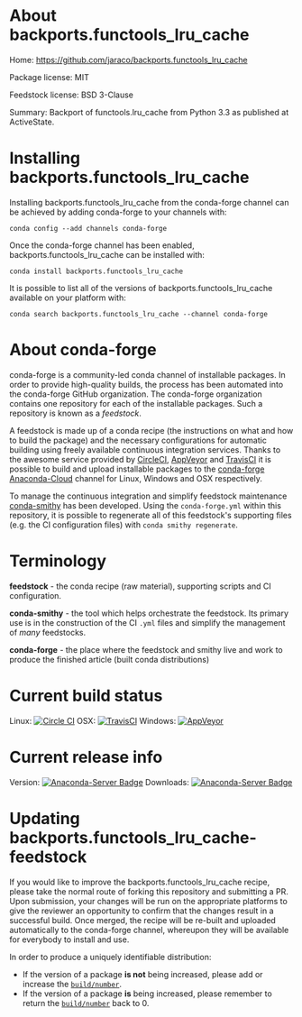 About backports.functools_lru_cache
===================================

Home: https://github.com/jaraco/backports.functools_lru_cache

Package license: MIT

Feedstock license: BSD 3-Clause

Summary: Backport of functools.lru_cache from Python 3.3 as published at ActiveState.



Installing backports.functools_lru_cache
========================================

Installing backports.functools_lru_cache from the conda-forge channel can be achieved by adding conda-forge to your channels with:

```
conda config --add channels conda-forge
```

Once the conda-forge channel has been enabled, backports.functools_lru_cache can be installed with:

```
conda install backports.functools_lru_cache
```

It is possible to list all of the versions of backports.functools_lru_cache available on your platform with:

```
conda search backports.functools_lru_cache --channel conda-forge
```


About conda-forge
=================

conda-forge is a community-led conda channel of installable packages.
In order to provide high-quality builds, the process has been automated into the
conda-forge GitHub organization. The conda-forge organization contains one repository 
for each of the installable packages. Such a repository is known as a *feedstock*.

A feedstock is made up of a conda recipe (the instructions on what and how to build
the package) and the necessary configurations for automatic building using freely
available continuous integration services. Thanks to the awesome service provided by
[CircleCI](https://circleci.com/), [AppVeyor](http://www.appveyor.com/)
and [TravisCI](https://travis-ci.org/) it is possible to build and upload installable
packages to the [conda-forge](https://anaconda.org/conda-forge)
[Anaconda-Cloud](http://docs.anaconda.org/) channel for Linux, Windows and OSX respectively.

To manage the continuous integration and simplify feedstock maintenance
[conda-smithy](http://github.com/conda-forge/conda-smithy) has been developed.
Using the ``conda-forge.yml`` within this repository, it is possible to regenerate all of
this feedstock's supporting files (e.g. the CI configuration files) with ``conda smithy regenerate``.


Terminology
===========

**feedstock** - the conda recipe (raw material), supporting scripts and CI configuration.

**conda-smithy** - the tool which helps orchestrate the feedstock.
                   Its primary use is in the construction of the CI ``.yml`` files
                   and simplify the management of *many* feedstocks.

**conda-forge** - the place where the feedstock and smithy live and work to
                  produce the finished article (built conda distributions)

Current build status
====================

Linux: [![Circle CI](https://circleci.com/gh/conda-forge/backports.functools_lru_cache-feedstock.svg?style=svg)](https://circleci.com/gh/conda-forge/backports.functools_lru_cache-feedstock)
OSX: [![TravisCI](https://travis-ci.org/conda-forge/backports.functools_lru_cache-feedstock.svg?branch=master)](https://travis-ci.org/conda-forge/backports.functools_lru_cache-feedstock) 
Windows: [![AppVeyor](https://ci.appveyor.com/api/projects/status/github/conda-forge/backports-functools-lru-cache-feedstock?svg=True)](https://ci.appveyor.com/project/conda-forge/backports-functools-lru-cache-feedstock/branch/master)

Current release info
====================
Version: [![Anaconda-Server Badge](https://anaconda.org/conda-forge/backports.functools_lru_cache/badges/version.svg)](https://anaconda.org/conda-forge/backports.functools_lru_cache)
Downloads: [![Anaconda-Server Badge](https://anaconda.org/conda-forge/backports.functools_lru_cache/badges/downloads.svg)](https://anaconda.org/conda-forge/backports.functools_lru_cache)


Updating backports.functools_lru_cache-feedstock
================================================

If you would like to improve the backports.functools_lru_cache recipe, please take the normal
route of forking this repository and submitting a PR. Upon submission, your changes will
be run on the appropriate platforms to give the reviewer an opportunity to confirm that the
changes result in a successful build. Once merged, the recipe will be re-built and uploaded
automatically to the conda-forge channel, whereupon they will be available for everybody to
install and use.

In order to produce a uniquely identifiable distribution:
 * If the version of a package **is not** being increased, please add or increase
   the [``build/number``](http://conda.pydata.org/docs/building/meta-yaml.html#build-number-and-string). 
 * If the version of a package **is** being increased, please remember to return
   the [``build/number``](http://conda.pydata.org/docs/building/meta-yaml.html#build-number-and-string)
   back to 0.
